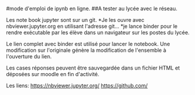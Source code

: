 ﻿#mode d'emploi de ipynb en ligne. 
##A tester au lycée avec le réseau.

Les note book jupyter sont sur un git. 
*Je les ouvre avec nbviewer.jupyter.org en utilisant l'adresse git...
*je lance binder pour le rendre exécutable par les élève dans un navigateur sur les postes du lycée. 

Le lien complet avec binder est utilisé pour lancer le notebook.
Une modification sur l'originale génère la modification de l'ensemble à l'ouverture du lien.

Les cases réponses peuvent être sauvegardée dans un fichier HTML et déposées sur moodle en fin d'activité.

Les liens:
 https://nbviewer.jupyter.org/
 https://github.com/
 
